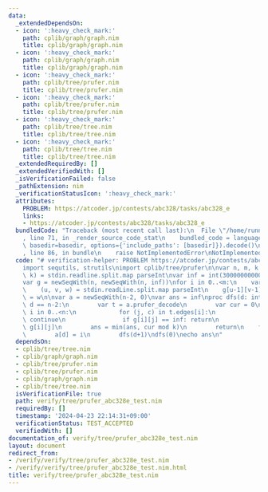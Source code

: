 ```yaml
---
data:
  _extendedDependsOn:
  - icon: ':heavy_check_mark:'
    path: cplib/graph/graph.nim
    title: cplib/graph/graph.nim
  - icon: ':heavy_check_mark:'
    path: cplib/graph/graph.nim
    title: cplib/graph/graph.nim
  - icon: ':heavy_check_mark:'
    path: cplib/tree/prufer.nim
    title: cplib/tree/prufer.nim
  - icon: ':heavy_check_mark:'
    path: cplib/tree/prufer.nim
    title: cplib/tree/prufer.nim
  - icon: ':heavy_check_mark:'
    path: cplib/tree/tree.nim
    title: cplib/tree/tree.nim
  - icon: ':heavy_check_mark:'
    path: cplib/tree/tree.nim
    title: cplib/tree/tree.nim
  _extendedRequiredBy: []
  _extendedVerifiedWith: []
  _isVerificationFailed: false
  _pathExtension: nim
  _verificationStatusIcon: ':heavy_check_mark:'
  attributes:
    PROBLEM: https://atcoder.jp/contests/abc328/tasks/abc328_e
    links:
    - https://atcoder.jp/contests/abc328/tasks/abc328_e
  bundledCode: "Traceback (most recent call last):\n  File \"/home/runner/.local/lib/python3.10/site-packages/onlinejudge_verify/documentation/build.py\"\
    , line 71, in _render_source_code_stat\n    bundled_code = language.bundle(stat.path,\
    \ basedir=basedir, options={'include_paths': [basedir]}).decode()\n  File \"/home/runner/.local/lib/python3.10/site-packages/onlinejudge_verify/languages/nim.py\"\
    , line 86, in bundle\n    raise NotImplementedError\nNotImplementedError\n"
  code: "# verification-helper: PROBLEM https://atcoder.jp/contests/abc328/tasks/abc328_e\n\
    import sequtils, strutils\nimport cplib/tree/prufer\n\nvar n, m, k: int\n(n, m,\
    \ k) = stdin.readline.split.map parseInt\nvar inf = int(300000000000000000)\n\
    var g = newSeqWith(n, newSeqWith(n, inf))\nfor i in 0..<m:\n    var u, v, w: int\n\
    \    (u, v, w) = stdin.readLine.split.map parseInt\n    g[u-1][v-1] = w\n    g[v-1][u-1]\
    \ = w\n\nvar a = newSeqWith(n-2, 0)\nvar ans = inf\nproc dfs(d: int) =\n    if\
    \ d == n-2:\n        var t = a.prufer_decode\n        var cur = 0\n        for\
    \ i in 0..<n:\n            for (j, c) in t.edges[i]:\n                if i < j:\
    \ continue\n                if g[i][j] == inf: return\n                cur +=\
    \ g[i][j]\n        ans = min(ans, cur mod k)\n        return\n    for i in 0..<n:\n\
    \        a[d] = i\n        dfs(d+1)\ndfs(0)\necho ans\n"
  dependsOn:
  - cplib/tree/tree.nim
  - cplib/graph/graph.nim
  - cplib/tree/prufer.nim
  - cplib/tree/prufer.nim
  - cplib/graph/graph.nim
  - cplib/tree/tree.nim
  isVerificationFile: true
  path: verify/tree/prufer_abc328e_test.nim
  requiredBy: []
  timestamp: '2024-04-23 22:14:31+09:00'
  verificationStatus: TEST_ACCEPTED
  verifiedWith: []
documentation_of: verify/tree/prufer_abc328e_test.nim
layout: document
redirect_from:
- /verify/verify/tree/prufer_abc328e_test.nim
- /verify/verify/tree/prufer_abc328e_test.nim.html
title: verify/tree/prufer_abc328e_test.nim
---
```

